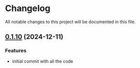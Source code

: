 # Changelog

All notable changes to this project will be documented in this file.

## [0.1.10]() (2024-12-11)

### Features

* Initial commit with all the code
